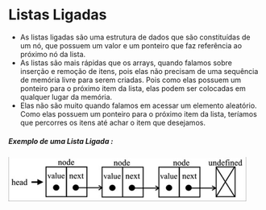# Listas Ligadas
- As listas ligadas são uma estrutura de dados que são constituídas de um nó, que possuem um valor e um ponteiro que faz referência ao próximo nó da lista.
- As listas são mais rápidas que os arrays, quando falamos sobre inserção e remoção de itens, pois elas não precisam de uma sequência de memória livre para serem criadas. Pois como elas possuem um ponteiro para o próximo item da lista, elas podem ser colocadas em qualquer lugar da memória.
- Elas não são muito quando falamos em acessar um elemento aleatório. Como elas possuem um ponteiro para o próximo item da lista, teríamos que percorres os itens até achar o item que desejamos.

##### Exemplo de uma Lista Ligada :
  ![listaligada](./img/ExemplificacaoListasligadas.png)
